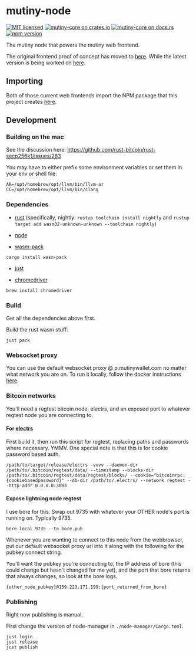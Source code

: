 # mutiny-node

[![MIT licensed](https://img.shields.io/badge/license-MIT-blue.svg)](https://github.com/MutinyWallet/mutiny-core/blob/master/LICENSE)
[![mutiny-core on crates.io](https://img.shields.io/crates/v/mutiny-core.svg)](https://crates.io/crates/mutiny-core)
[![mutiny-core on docs.rs](https://docs.rs/mutiny-core/badge.svg)](https://docs.rs/mutiny-core)
[![npm version](https://badge.fury.io/js/@mutinywallet%2Fmutiny-wasm.svg)](https://badge.fury.io/js/@mutinywallet%2Fmutiny-wasm)

The mutiny node that powers the mutiny web frontend.

The original frontend proof of concept has moved to [here](https://github.com/MutinyWallet/mutiny-web-poc). While the latest version is being worked on [here](https://github.com/MutinyWallet/mutiny-web).

## Importing

Both of those current web frontends import the NPM package that this project creates [here](https://www.npmjs.com/package/@mutinywallet/node-manager).


## Development

### Building on the mac

See the discussion here:
https://github.com/rust-bitcoin/rust-secp256k1/issues/283

You may have to either prefix some environment variables or set them in your env or shell file:

```
AR=/opt/homebrew/opt/llvm/bin/llvm-ar CC=/opt/homebrew/opt/llvm/bin/clang
```

### Dependencies

- [rust](https://www.rust-lang.org/) (specifically, nightly: `rustup toolchain install nightly` and `rustup target add wasm32-unknown-unknown --toolchain nightly`)

- [node](https://nodejs.org/en/)

- [wasm-pack](https://rustwasm.github.io/wasm-pack/installer/#)

```
cargo install wasm-pack
```

- [just](https://github.com/casey/just)

- [chromedriver](https://chromedriver.chromium.org/)

```
brew install chromedriver
```

### Build

Get all the dependencies above first.

Build the rust wasm stuff:

```
just pack
```

### Websocket proxy

You can use the default websocket proxy @ p.mutinywallet.com no matter what network you are on. To run it locally, follow the docker instructions [here](https://github.com/Mutiny-Wallet/ln-websocket-proxy).

### Bitcoin networks

You'll need a regtest bitcoin node, electrs, and an exposed port to whatever regtest node you are connecting to.

#### For [electrs](https://github.com/Blockstream/electrs)

First build it, then run this script for regtest, replacing paths and passwords where necessary. YMMV. One special note is that this is for cookie password based auth.

```
/path/to/target/release/electrs -vvvv --daemon-dir /path/to/.bitcoin/regtest/data/ --timestamp --blocks-dir /path/to/.bitcoin/regtest/data/regtest/blocks/ --cookie="bitcoinrpc:{cookiebasedpassword}" --db-dir /path/to/.electrs/ --network regtest --http-addr 0.0.0.0:3003
```

#### Expose lightning node regtest

I use bore for this. Swap out 9735 with whatever your OTHER node's port is running on. Typically 9735.

```
bore local 9735 --to bore.pub
```

Whenever you are wanting to connect to this node from the webbrowser, put our default websocket proxy url into it along with the following for the pubkey connect string.

You'll want the pubkey you're connecting to, the IP address of bore (this could change but hasn't changed for me yet), and the port that bore returns that always changes, so look at the bore logs.

```
{other_node_pubkey}@159.223.171.199:{port_returned_from_bore}
```

### Publishing

Right now publishing is manual. 

First change the version of node-manager in `./node-manager/Cargo.toml`.

```
just login
just release
just publish
```

